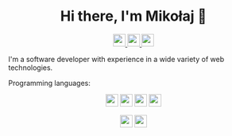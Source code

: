
<h1 align='center'>
Hi there, I'm Mikołaj 👋
</h1>

<p align='center'>
  <a href="https://www.linkedin.com/in/mikolaj-bachorz">
    <img src="https://img.shields.io/badge/linkedin-%230077B5.svg?&style=for-the-badge&logo=linkedin&logoColor=white" height=25>
  </a>
  <a href="https://github.com/Mikbac">
    <img src="https://img.shields.io/badge/GitHub-%23181717.svg?&style=for-the-badge&logo=github&logoColor=white" height=25>
  </a>
  <a href="https://google.qwiklabs.com/public_profiles/1d03e1b4-5291-4f36-b462-a4c6882510ab">
    <img src="https://img.shields.io/badge/qwiklabs-%233680e3.svg?&style=for-the-badge&logo=qwiklabs&logoColor=%233680e3&labelColor=%23F5CD0E" height=25>
  </a>
</p>

I'm a software developer with experience in a wide variety of web technologies.

Programming languages:

<p align='center'>
  <a>
    <img src="https://img.shields.io/badge/java-%23007396.svg?&style=for-the-badge&logo=java&logoColor=white" height=25>
  </a>
  <a>
    <img src="https://img.shields.io/badge/scala-%23DC322F.svg?&style=for-the-badge&logo=scala&logoColor=white" height=25>
  </a>     
  <a>
    <img src="https://img.shields.io/badge/python-%233776AB.svg?&style=for-the-badge&logo=python&logoColor=white" height=25>
  </a>
  <a>
    <img src="https://img.shields.io/badge/C++-%2300599C.svg?&style=for-the-badge&logo=c%2B%2B&logoColor=white" height=25>
  </a>
</p>
<p align='center'>
  <a>
    <img src="https://img.shields.io/badge/typescript-%23007ACC.svg?&style=for-the-badge&logo=typescript&logoColor=white" height=25>
  </a>
  <a>
    <img src="https://img.shields.io/badge/javascript-%23F7DF1E.svg?&style=for-the-badge&logo=javascript&logoColor=black" height=25>
  </a>
</p>

<p align='center'>
</p>

<!--
[![Top Langs](https://github-readme-stats.vercel.app/api/top-langs/?username=mikbac&layout=compact)](https://github.com/anuraghazra/github-readme-stats)
-->

<!--
**Mikbac/mikbac** is a ✨ _special_ ✨ repository because its `README.md` (this file) appears on your GitHub profile.

Here are some ideas to get you started:

- 🔭 I’m currently working on ...
- 🌱 I’m currently learning ...
- 👯 I’m looking to collaborate on ...
- 🤔 I’m looking for help with ...
- 💬 Ask me about ...
- 📫 How to reach me: ...
- 😄 Pronouns: ...
- ⚡ Fun fact: ...
-->
